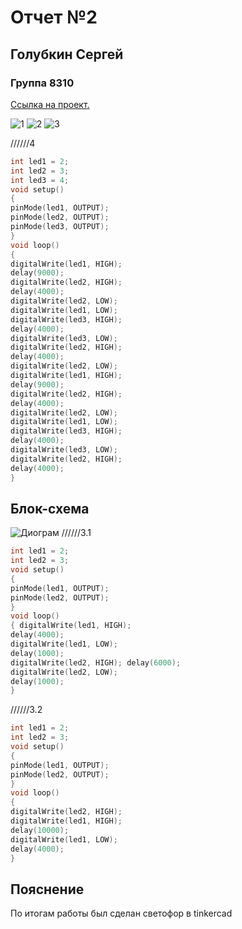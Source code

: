 # Отчет №2
## Голубкин Сергей
### Группа 8310

[Ссылка на проект.](https://www.tinkercad.com/things/2h2PYAX9429Xw-mighty-vihelmo/editel?sharecode=JL_i5blaRzfTj0_JZVbL451Gr7MOY9x_tiIVRUqERQISQ)

![1](https://user-images.githubusercontent.com/106704479/193897719-4c1dd533-2833-404c-ac8b-276448080759.jpg)
![2](https://user-images.githubusercontent.com/106704479/193897715-20efb36d-0d07-4f91-b536-fea0845b13d4.jpg)
![3](https://user-images.githubusercontent.com/106704479/193897710-2f79733f-9d65-4a3a-96aa-1c1a571e4f14.jpg)

//////4
```C++
int led1 = 2;
int led2 = 3;
int led3 = 4;
void setup()
{
pinMode(led1, OUTPUT);
pinMode(led2, OUTPUT);
pinMode(led3, OUTPUT);
}
void loop()
{
digitalWrite(led1, HIGH);
delay(9000);
digitalWrite(led2, HIGH);
delay(4000);
digitalWrite(led2, LOW);
digitalWrite(led1, LOW);
digitalWrite(led3, HIGH);
delay(4000);
digitalWrite(led3, LOW);
digitalWrite(led2, HIGH);
delay(4000);
digitalWrite(led2, LOW);
digitalWrite(led1, HIGH);
delay(9000);
digitalWrite(led2, HIGH);
delay(4000);
digitalWrite(led2, LOW);
digitalWrite(led1, LOW);
digitalWrite(led3, HIGH);
delay(4000);
digitalWrite(led3, LOW);
digitalWrite(led2, HIGH);
delay(4000);
}
```

## Блок-схема
![Диограм](https://user-images.githubusercontent.com/106704479/193923224-e884a214-7436-4b28-a09f-7624275c065e.jpg)
//////3.1
```C++
int led1 = 2;
int led2 = 3;
void setup()
{
pinMode(led1, OUTPUT);
pinMode(led2, OUTPUT);
}
void loop()
{ digitalWrite(led1, HIGH);
delay(4000);
digitalWrite(led1, LOW);
delay(1000);
digitalWrite(led2, HIGH); delay(6000);
digitalWrite(led2, LOW);
delay(1000);
}
```

//////3.2
```C++
int led1 = 2;
int led2 = 3;
void setup()
{
pinMode(led1, OUTPUT);
pinMode(led2, OUTPUT);
}
void loop()
{
digitalWrite(led2, HIGH);
digitalWrite(led1, HIGH);
delay(10000);
digitalWrite(led1, LOW);
delay(4000);
}
```

## Пояснение
По итогам работы был сделан светофор в tinkercad
